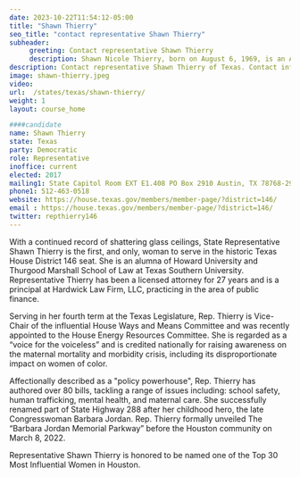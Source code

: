 ```yaml
---
date: 2023-10-22T11:54:12-05:00
title: "Shawn Thierry"
seo_title: "contact representative Shawn Thierry"
subheader:
     greeting: Contact representative Shawn Thierry
     description: Shawn Nicole Thierry, born on August 6, 1969, is an American politician affiliated with the Democratic Party. She holds a seat in the Texas House of Representatives, representing the 146th District. After winning the general election in November 2016, she officially assumed office on January 10, 2017.
description: Contact representative Shawn Thierry of Texas. Contact information for Shawn Thierry includes email address, phone number, and mailing address.
image: shawn-thierry.jpeg
video:
url:  /states/texas/shawn-thierry/
weight: 1
layout: course_home

####candidate
name: Shawn Thierry
state: Texas
party: Democratic
role: Representative
inoffice: current
elected: 2017
mailing1: State Capitol Room EXT E1.408 PO Box 2910 Austin, TX 78768-2910
phone1: 512-463-0518
website: https://house.texas.gov/members/member-page/?district=146/
email : https://house.texas.gov/members/member-page/?district=146/
twitter: repthierry146
---
```


With a continued record of shattering glass ceilings, State Representative Shawn Thierry is the first, and only, woman to serve in the historic Texas House District 146 seat. She is an alumna of Howard University and Thurgood Marshall School of Law at Texas Southern University. Representative Thierry has been a licensed attorney for 27 years and is a principal at Hardwick Law Firm, LLC, practicing in the area of public finance.

Serving in her fourth term at the Texas Legislature, Rep. Thierry is Vice-Chair of the influential House Ways and Means Committee and was recently appointed to the House Energy Resources Committee. She is regarded as a “voice for the voiceless” and is credited nationally for raising awareness on the maternal mortality and morbidity crisis, including its disproportionate impact on women of color.

Affectionally described as a "policy powerhouse", Rep. Thierry has authored over 80 bills, tackling a range of issues including: school safety, human trafficking, mental health, and maternal care. She successfully renamed part of State Highway 288 after her childhood hero, the late Congresswoman Barbara Jordan. Rep. Thierry formally unveiled The “Barbara Jordan Memorial Parkway” before the Houston community on March 8, 2022.

Representative Shawn Thierry is honored to be named one of the Top 30 Most Influential Women in Houston.

